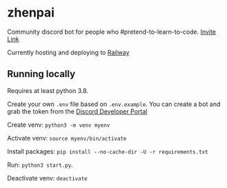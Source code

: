 # zhenpai

Community discord bot for people who #pretend-to-learn-to-code. [Invite Link](https://discord.com/api/oauth2/authorize?client_id=670839356872982538&permissions=4398046511089&scope=bot)

Currently hosting and deploying to [Railway](https://railway.app/)

## Running locally

Requires at least python 3.8.

Create your own `.env` file based on `.env.example`. You can create a bot and grab the token from the [Discord Developer Portal](https://discord.com/developers/applications)

Create venv: `python3 -m venv myenv`

Activate venv: `source myenv/bin/activate`

Install packages: `pip install --no-cache-dir -U -r requirements.txt`

Run: `python3 start.py`.

Deactivate venv: `deactivate`